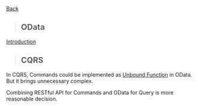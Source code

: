 [Back](../docs/backend/dotnet-backend.md)

> ## OData 

[Introduction](http://odata.github.io/WebApi/)


> ## CQRS
In CQRS, Commands could be implemented as [Unbound Function](https://docs.microsoft.com/en-us/aspnet/web-api/overview/odata-support-in-aspnet-web-api/odata-v4/odata-actions-and-functions) in OData. But it brings unnecessary complex. 

Combining RESTful API for Commands and OData for Query is more reasonable decision. 